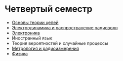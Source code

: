 # Четвертый семестр

* [Основы теории цепей](https://github.com/khosta77/FCT/tree/sem-4)
* [Электродинамика и распространение радиоволн](https://github.com/khosta77/ElectroDynamics)
* [Электроника](https://github.com/khosta77/Electronics)
* Иностранный язык
* Теория вероятностей и случайные процессы
* [Метрология и радиоизмерения](https://github.com/khosta77/BMSTU/tree/main/4-semester/%D0%9C%D0%B5%D1%82%D1%80%D0%BE%D0%BB%D0%BE%D0%B3%D0%B8%D1%8F%20%D0%B8%20%D1%80%D0%B0%D0%B4%D0%B8%D0%BE%D0%B8%D0%B7%D0%BC%D0%B5%D1%80%D0%B5%D0%BD%D0%B8%D1%8F)
* [Физика](https://github.com/khosta77/Physics/tree/sem-4)
